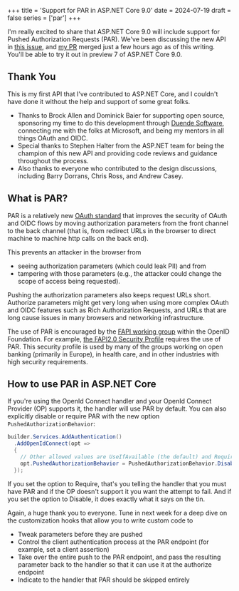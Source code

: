 +++
title = 'Support for PAR in ASP.NET Core 9.0'
date = 2024-07-19
draft = false
series = ['par']
+++

I'm really excited to share that ASP.NET Core 9.0 will include support for
Pushed Authorization Requests (PAR). We've been discussing the new API in [this
issue](https://github.com/dotnet/aspnetcore/issues/51686), and [my
PR](https://github.com/dotnet/aspnetcore/pull/55069) merged just a few hours ago
as of this writing. You'll be able to try it out in preview 7 of ASP.NET Core
9.0.

## Thank You
This is my first API that I've contributed to ASP.NET Core, and I couldn't have
done it without the help and support of some great folks.

- Thanks to Brock Allen and Dominick Baier for supporting open source,
  sponsoring my time to do this development through [Duende
  Software](https://www.duendesoftware.com), connecting me with the folks at
  Microsoft, and being my mentors in all things OAuth and OIDC.
- Special thanks to Stephen Halter from the ASP.NET team for being the champion
  of this new API and providing code reviews and guidance throughout the
  process.
- Also thanks to everyone who contributed to the design discussions, including
  Barry Dorrans, Chris Ross, and Andrew Casey.

## What is PAR?
PAR is a relatively new [OAuth
standard](https://datatracker.ietf.org/doc/html/rfc9126) that improves the
security of OAuth and OIDC flows by moving authorization parameters from the
front channel to the back channel (that is, from redirect URLs in the browser to
direct machine to machine http calls on the back end).

This prevents an attacker in the browser from 
- seeing authorization parameters (which could leak PII) and from 
- tampering with those parameters (e.g., the attacker could change the scope of
  access being requested). 
 
Pushing the authorization parameters also keeps request URLs short. Authorize
parameters might get very long when using more complex OAuth and OIDC features
such as Rich Authorization Requests, and URLs that are long cause issues in many
browsers and networking infrastructure. 

The use of PAR is encouraged by the [FAPI working
group](https://openid.net/wg/fapi/) within the OpenID Foundation. For example,
[the FAPI2.0 Security
Profile](https://openid.bitbucket.io/fapi/fapi-2_0-security-profile.html)
requires the use of PAR. This security profile is used by many of the groups
working on open banking (primarily in Europe), in health care, and in other
industries with high security requirements.

## How to use PAR in ASP.NET Core
If you're using the OpenId Connect handler and your OpenId Connect Provider (OP)
supports it, the handler will use PAR by default. You can also explicitly
disable or require PAR with the new option `PushedAuthorizationBehavior`:

```cs
builder.Services.AddAuthentication()
  .AddOpenIdConnect(opt =>
  {
    // Other allowed values are UseIfAvailable (the default) and Require
    opt.PushedAuthorizationBehavior = PushedAuthorizationBehavior.Disable; 
  });
```

If you set the option to Require, that's you telling the handler that you must
have PAR and if the OP doesn't support it you want the attempt to fail. And if
you set the option to Disable, it does exactly what it says on the tin.

Again, a huge thank you to everyone. Tune in next week for a deep dive on the
customization hooks that allow you to write custom code to
- Tweak parameters before they are pushed
- Control the client authentication process at the PAR endpoint (for example, set a client assertion)
- Take over the entire push to the PAR endpoint, and pass the resulting parameter back to the handler so that it can use it at the authorize endpoint
- Indicate to the handler that PAR should be skipped entirely
